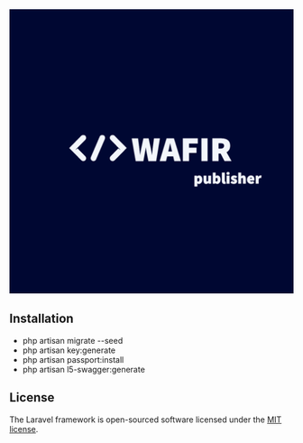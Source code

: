<div align="center">
    <img src="/resources/images/logo.png?1" alt="logo"></img>
</div>

## Installation

- php artisan migrate --seed
- php artisan key:generate
- php artisan passport:install
- php artisan l5-swagger:generate


## License

The Laravel framework is open-sourced software licensed under the [MIT license](https://opensource.org/licenses/MIT).
